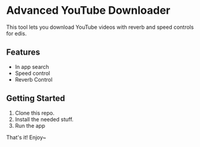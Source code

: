 # Advanced YouTube Downloader

This tool lets you download YouTube videos with reverb and speed controls for edis.

## Features

- In app search
- Speed control
- Reverb Control

## Getting Started

1. Clone this repo.
2. Install the needed stuff.
3. Run the app

That's it! Enjoy~

